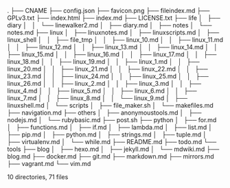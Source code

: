 .
├── CNAME
├── config.json
├── favicon.png
├── fileindex.md
├── GPLv3.txt
├── index.html
├── index.md
├── LICENSE.txt
├── life
│   ├── diary
│   │   └── linewalker2.md
│   ├── diary.md
│   ├── notes
│   └── notes.md
├── linux
│   ├── linuxnotes.md
│   ├── linuxscripts.md
│   ├── linux_shell
│   │   ├── file_tmp
│   │   ├── linux_10.md
│   │   ├── linux_11.md
│   │   ├── linux_12.md
│   │   ├── linux_13.md
│   │   ├── linux_14.md
│   │   ├── linux_15.md
│   │   ├── linux_16.md
│   │   ├── linux_17.md
│   │   ├── linux_18.md
│   │   ├── linux_19.md
│   │   ├── linux_1.md
│   │   ├── linux_20.md
│   │   ├── linux_21.md
│   │   ├── linux_22.md
│   │   ├── linux_23.md
│   │   ├── linux_24.md
│   │   ├── linux_25.md
│   │   ├── linux_26.md
│   │   ├── linux_2.md
│   │   ├── linux_3.md
│   │   ├── linux_4.md
│   │   ├── linux_5.md
│   │   ├── linux_6.md
│   │   ├── linux_7.md
│   │   ├── linux_8.md
│   │   └── linux_9.md
│   ├── linuxshell.md
│   └── scripts
│       ├── file_maker.sh
│       └── makefiles.md
├── navigation.md
├── others
│   ├── anonymoustools.md
│   ├── nodejs.md
│   └── rubybasic.md
├── post.sh
├── python
│   ├── for.md
│   ├── functions.md
│   ├── if.md
│   ├── lambda.md
│   ├── list.md
│   ├── pip.md
│   ├── python.md
│   ├── strings.md
│   ├── tuple.md
│   ├── virtualenv.md
│   └── while.md
├── README.md
├── todo.md
└── tools
    ├── blog
    │   ├── hexo.md
    │   ├── jekyll.md
    │   └── mdwiki.md
    ├── blog.md
    ├── docker.md
    ├── git.md
    ├── markdown.md
    ├── mirrors.md
    ├── vagrant.md
    └── vim.md

10 directories, 71 files
